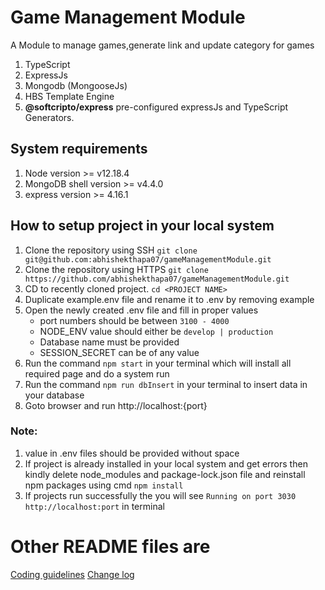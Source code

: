 # Game Management Module

A Module to manage games,generate link and update category for games

1. TypeScript
1. ExpressJs
1. Mongodb (MongooseJs)
1. HBS Template Engine
1. **@softcripto/express** pre-configured expressJs and TypeScript Generators.

## System requirements

1. Node version >= v12.18.4
1. MongoDB shell version >= v4.4.0
1. express version >= 4.16.1

## How to setup project in your local system

1. Clone the repository using SSH `git clone git@github.com:abhishekthapa07/gameManagementModule.git`
1. Clone the repository using HTTPS `git clone https://github.com/abhishekthapa07/gameManagementModule.git`
1. CD to recently cloned project. `cd <PROJECT NAME>`
1. Duplicate example.env file and rename it to .env by removing example
1. Open the newly created .env file and fill in proper values
   - port numbers should be between `3100 - 4000`
   - NODE_ENV value should either be `develop | production`
   - Database name must be provided
   - SESSION_SECRET can be of any value
1. Run the command `npm start` in your terminal which will install all required page and do a system run
1. Run the command `npm run dbInsert` in your terminal to insert data in your database
1. Goto browser and run http://localhost:{port}

### Note:

1. value in .env files should be provided without space
1. If project is already installed in your local system and get errors then kindly delete node_modules and package-lock.json file and reinstall npm packages using cmd `npm install`
1. If projects run successfully the you will see `Running on port 3030 http://localhost:port` in terminal

# Other README files are

[Coding guidelines](./GUIDELINES.md)
[Change log](./CHANGELOGS.md)

